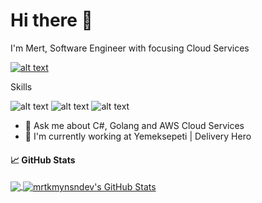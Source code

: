 # Hi there 👋 

I'm Mert, Software Engineer with focusing Cloud Services

[![alt text](https://img.shields.io/badge/LinkedIn-0077B5?style=for-the-badge&logo=linkedin&logoColor=white "Linkedin")](https://www.linkedin.com/in/mrtkmynsn)

Skills

![alt text](https://img.shields.io/badge/Go-00ADD8?style=for-the-badge&logo=go&logoColor=white "Golang")
![alt text](https://img.shields.io/badge/C%23-239120?style=for-the-badge&logo=c-sharp&logoColor=white "Csharp")
![alt text](https://img.shields.io/badge/Amazon_AWS-FF9900?style=for-the-badge&logo=amazonaws&logoColor=white "AWS Cloud")




- 💬 Ask me about C#, Golang and AWS Cloud Services
- 🏢 I'm currently working at Yemeksepeti | Delivery Hero



#### &#x1f4c8; GitHub Stats

<a href="https://github.com/mrtkmynsndev/mrtkmynsndev">
  <img align="center" src="https://github-readme-stats.vercel.app/api/top-langs/?username=mrtkmynsndev&title_color=ffffff&text_color=c9cacc&icon_color=E67E22&bg_color=212121&langs_count=3" />
</a>
<a href="https://github.com/mrtkmynsndev/mrtkmynsndev">
  <img align="center" src="https://github-readme-stats.vercel.app/api?username=mrtkmynsndev&show_icons=true&line_height=27&count_private=true&title_color=ffffff&text_color=c9cacc&icon_color=E67E22&bg_color=212121" alt="mrtkmynsndev's GitHub Stats" />
</a>
